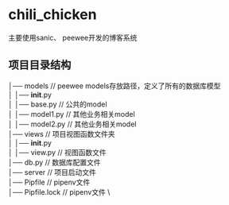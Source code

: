 # chili_chicken
主要使用sanic、 peewee开发的博客系统
## 项目目录结构
│── models                               // peewee models存放路径，定义了所有的数据库模型 \
│   │──  __init__.py                                  \
│   │──  base.py                         // 公共的model \
│   │──  model1.py                       // 其他业务相关model \
│   │──  model2.py                       // 其他业务相关model \
│── views                                // 项目视图函数文件夹 \
│   │──  __init__.py                                  \
│   │──  view.py                         // 视图函数文件 \
│── db.py                                // 数据库配置文件 \
│── server                               // 项目启动文件 \
│── Pipfile                              // pipenv文件 \
│── Pipfile.lock                         // pipenv文件 \